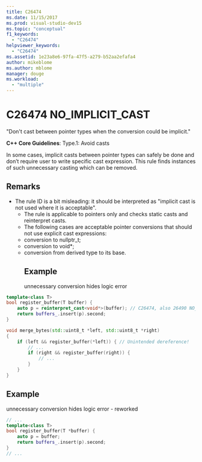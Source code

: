 ```yaml
---
title: C26474
ms.date: 11/15/2017
ms.prod: visual-studio-dev15
ms.topic: "conceptual"
f1_keywords:
  - "C26474"
helpviewer_keywords:
  - "C26474"
ms.assetid: 1e23a8e6-97fa-47f5-a279-b52aa2efafa4
author: mikeblome
ms.author: mblome
manager: douge
ms.workload:
  - "multiple"
---
```

# C26474 NO_IMPLICIT_CAST
"Don't cast between pointer types when the conversion could be implicit."

**C++ Core Guidelines**:
Type.1: Avoid casts

In some cases, implicit casts between pointer types can safely be done and don’t require user to write specific cast expression. This rule finds instances of such unnecessary casting which can be removed.

## Remarks
- The rule ID is a bit misleading: it should be interpreted as "implicit cast is not used where it is acceptable".
  - The rule is applicable to pointers only and checks static casts and reinterpret casts.
  - The following cases are acceptable pointer conversions that should not use explicit cast expressions:
  - conversion to nullptr_t;
  - conversion to void*;
  - conversion from derived type to its base.
    ## Example
    unnecessary conversion hides logic error

```cpp
template<class T>
bool register_buffer(T buffer) {
    auto p = reinterpret_cast<void*>(buffer); // C26474, also 26490 NO_REINTERPRET_CAST
    return buffers_.insert(p).second;
}

void merge_bytes(std::uint8_t *left, std::uint8_t *right)
{
    if (left && register_buffer(*left)) { // Unintended dereference!
        // ...
        if (right && register_buffer(right)) {
            // ...
        }
    }
}
```

## Example
unnecessary conversion hides logic error - reworked

```cpp
// ...
template<class T>
bool register_buffer(T *buffer) {
    auto p = buffer;
    return buffers_.insert(p).second;
}
// ...
```

